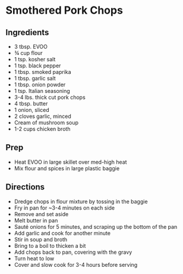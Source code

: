 # Smothered Pork Chops

## Ingredients

- 3 tbsp. EVOO
- ¾ cup flour
- 1 tsp. kosher salt
- 1 tsp. black pepper
- 1 tbsp. smoked paprika
- 1 tbsp. garlic salt
- 1 tbsp. onion powder
- 1 tsp. Italian seasoning
- 3-4 lbs. thick cut pork chops
- 4 tbsp. butter
- 1 onion, sliced
- 2 cloves garlic, minced
- Cream of mushroom soup
- 1-2 cups chicken broth

## Prep

- Heat EVOO in large skillet over med-high heat
- Mix flour and spices in large plastic baggie

## Directions

- Dredge chops in flour mixture by tossing in the baggie
- Fry in pan for ~3-4 minutes on each side
- Remove and set aside
- Melt butter in pan
- Sauté onions for 5 minutes, and scraping up the bottom of the pan
- Add garlic and cook for another minute
- Stir in soup and broth
- Bring to a boil to thicken a bit
- Add chops back to pan, covering with the gravy
- Turn heat to low
- Cover and slow cook for 3-4 hours before serving

